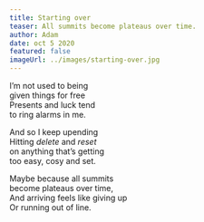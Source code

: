 ```yaml
---
title: Starting over
teaser: All summits become plateaus over time.
author: Adam
date: oct 5 2020
featured: false
imageUrl: ../images/starting-over.jpg
---
```


I’m not used to being  
given things for free  
Presents and luck tend  
to ring alarms in me.

And so I keep upending  
Hitting <em>delete</em> and <em>reset</em>  
on anything that’s getting  
too easy, cosy and set.

Maybe because all summits  
become plateaus over time,  
And arriving feels like giving up  
Or running out of line.
